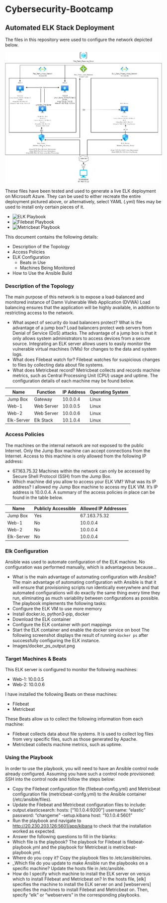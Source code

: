 # Cybersecurity-Bootcamp
## Automated ELK Stack Deployment
The files in this repository were used to configure the network depicted below.

![Network Diagram](Diagrams/Project-1-Network-Diagram.png)

These files have been tested and used to generate a live ELK deployment on Microsoft Azure. They can be used to either recreate the entire deployment pictured above, or alternatively, select YAML (.yml) files may be used to install only certain pieces of it.

-	![ELK Playbook](Ansible/install-elk.yml)
-	![Filebeat Playbook](Ansible/filebeat-playbook.yml)
-	![Metricbeat Playbook](/Ansible/metricbeat-playbook.yml)

This document contains the following details:
- Description of the Topology
- Access Policies
- ELK Configuration
  - Beats in Use
  - Machines Being Monitored
- How to Use the Ansible Build
### Description of the Topology
The main purpose of this network is to expose a load-balanced and monitored instance of Damn Vulnerable Web Application (DVWA)
Load balancing ensures that the application will be highly available, in addition to restricting access to the network.
- What aspect of security do load balancers protect? What is the advantage of a jump box? Load balancers protect web servers from Denial of Service (DoS) attacks. The advantage of a jump box is that it only allows system administrators to access devices from a secure source.
Integrating an ELK server allows users to easily monitor the vulnerable virtual machines (VMs) for changes to the data and system logs.
- What does Filebeat watch for? Filebeat watches for suspicious changes to files by collecting data about file systems.
- What does Metricbeat record? Metricbeat collects and records machine metrics, such as Central Processing Unit (CPU) usage and uptime.
The configuration details of each machine may be found below.

| Name       | Function   | IP Address | Operating System |
|------------|------------|------------|------------------|
| Jump Box   | Gateway    | 10.0.0.4   | Linux            |
| Web-1      | Web Server | 10.0.0.5   | Linux            |
| Web-2      | Web Server | 10.0.0.6   | Linux            |
| Elk-Server | Elk Stack  | 10.1.0.4   | Linux            | 
### Access Policies
The machines on the internal network are not exposed to the public Internet. 
Only the Jump Box machine can accept connections from the Internet. Access to this machine is only allowed from the following IP address:
- 67.163.75.32
Machines within the network can only be accessed by Secure Shell Protocol (SSH) from the Jump Box.
- Which machine did you allow to access your ELK VM? What was its IP address? I allowed my Jump Box machine to access my ELK VM. It’s IP address is 10.0.0.4.
A summary of the access policies in place can be found in the table below.

| Name       | Publicly Accessible | Allowed IP Addresses |
|------------|---------------------|----------------------|
| Jump Box   | Yes                 | 67.163.75.32         |
| Web-1      | No                  | 10.0.0.4             |
| Web-2      | No                  | 10.0.0.4             |
| Elk-Server | No                  | 10.0.0.4             |
### Elk Configuration
Ansible was used to automate configuration of the ELK machine. No configuration was performed manually, which is advantageous because...
- What is the main advantage of automating configuration with Ansible? The main advantage of automating configuration with Ansible is that it will ensure that provisioning scripts run identically everywhere and that automated configurations will do exactly the same thing every time they run, eliminating as much variability between configurations as possible.
The playbook implements the following tasks:
- Configure the ELK VM to use more memory
- Install docker.io, python3-pip, docker
- Download the ELK container
- Configure the ELK container with port mappings
- Start the ELK container and enable the docker service on boot
The following screenshot displays the result of running `docker ps` after successfully configuring the ELK instance.
- Images/docker_ps_output.png
### Target Machines & Beats
This ELK server is configured to monitor the following machines:
- Web-1: 10.0.0.5
- Web-2: 10.0.0.6

I have installed the following Beats on these machines:
- Filebeat
- Metricbeat

These Beats allow us to collect the following information from each machine:

- Filebeat collects data about file systems. It is used to collect log files from very specific files, such as those generated by Apache.
- Metricbeat collects machine metrics, such as uptime.
### Using the Playbook
In order to use the playbook, you will need to have an Ansible control node already configured. Assuming you have such a control node provisioned: 
SSH into the control node and follow the steps below:
- Copy the Filebeat configuration file (filebeat-config.yml) and Metricbeat configuration file (metricbeat-confg.yml) to the Ansible container (/etc/ansible/files).
- Update the Filebeat and Metricbeat configuration files to include:
- output.elasticsearch:
hosts: [“10.1.0.4:9200”]
username: “elastic”
password: “changeme”
-setup.kibana
host: “10.1.0.4:5601” 
- Run the playbook and navigate to http://20.230.203.126:5601/app/kibana to check that the installation worked as expected.
- Answer the following questions to fill in the blanks:
- Which file is the playbook? The playbook for Filebeat is filebeat-playbook.yml and the playbook for Metricbeat is metricbeat-playbook.yml.
- Where do you copy it? Copy the playbook files to /etc/ansible/roles.
- _Which file do you update to make Ansible run the playbooks on a specific machine? Update the hosts file in /etc/ansible. 
- How do I specify which machine to install the ELK server on versus which to install Filebeat and Metricbeat on? In the hosts file, [elk] specifies the machine to install the ELK server on and [webservers] specifies the machines to install Filebeat and Metricbeat on. Then, specify “elk” or “webservers” in the corresponding playbooks. 

